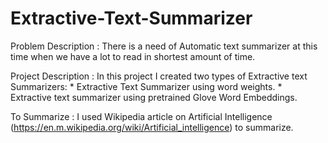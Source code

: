 # Extractive-Text-Summarizer

Problem Description : There is a need of Automatic text summarizer at this time when we have a lot to read in shortest amount of time.
                      
Project Description : In this project I created two types of Extractive text Summarizers:
                      * Extractive Text Summarizer using word weights.
                      * Extractive text summarizer using pretrained Glove Word Embeddings.

To Summarize : I used Wikipedia article on Artificial Intelligence (https://en.m.wikipedia.org/wiki/Artificial_intelligence) to summarize.
